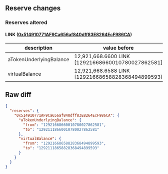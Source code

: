 ## Reserve changes

### Reserves altered

#### LINK ([0x514910771AF9Ca656af840dff83E8264EcF986CA](https://etherscan.io/address/0x514910771AF9Ca656af840dff83E8264EcF986CA))

| description | value before | value after |
| --- | --- | --- |
| aTokenUnderlyingBalance | 12,921,668.6600 LINK [12921668660010780027862581] | 12,921,118.6600 LINK [12921118660010780027862581] |
| virtualBalance | 12,921,668.6588 LINK [12921668658828368494899593] | 12,921,118.6588 LINK [12921118658828368494899593] |


## Raw diff

```json
{
  "reserves": {
    "0x514910771AF9Ca656af840dff83E8264EcF986CA": {
      "aTokenUnderlyingBalance": {
        "from": "12921668660010780027862581",
        "to": "12921118660010780027862581"
      },
      "virtualBalance": {
        "from": "12921668658828368494899593",
        "to": "12921118658828368494899593"
      }
    }
  }
}
```